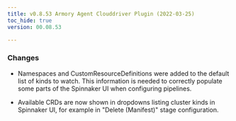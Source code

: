 ```yaml
---
title: v0.8.53 Armory Agent Clouddriver Plugin (2022-03-25)
toc_hide: true
version: 00.08.53

---
```


### Changes

* Namespaces and CustomResourceDefinitions were added to the default list of kinds to watch. This information is needed to correctly populate some parts of the Spinnaker UI when configuring pipelines.

* Available CRDs are now shown in dropdowns listing cluster kinds in Spinnaker UI, for example in "Delete (Manifest)" stage configuration.
